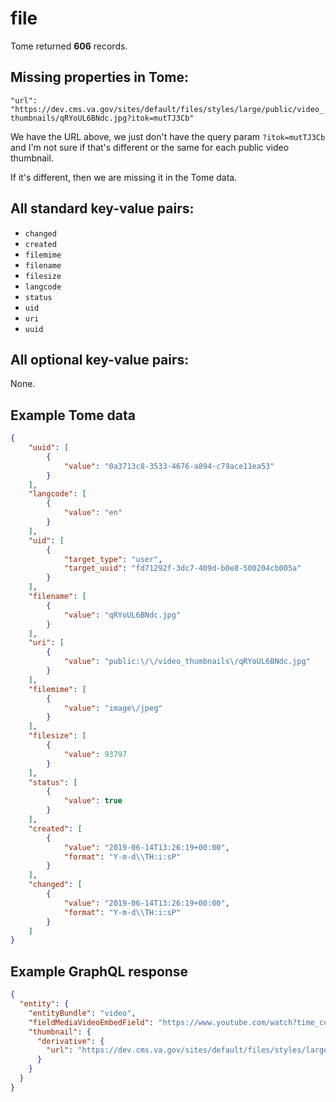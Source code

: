 # file

Tome returned **606** records.

## Missing properties in Tome:

`"url": "https://dev.cms.va.gov/sites/default/files/styles/large/public/video_thumbnails/qRYoUL6BNdc.jpg?itok=mutTJ3Cb"`

We have the URL above, we just don't have the query param `?itok=mutTJ3Cb` and I'm not sure if that's different or the same for each public video thumbnail.

If it's different, then we are missing it in the Tome data.

## All standard key-value pairs:

- `changed`
- `created`
- `filemime`
- `filename`
- `filesize`
- `langcode`
- `status`
- `uid`
- `uri`
- `uuid`

## All optional key-value pairs:

None.

## Example Tome data

```json
{
    "uuid": [
        {
            "value": "0a3713c8-3533-4676-a894-c79ace11ea53"
        }
    ],
    "langcode": [
        {
            "value": "en"
        }
    ],
    "uid": [
        {
            "target_type": "user",
            "target_uuid": "fd71292f-3dc7-409d-b0e8-500204cb005a"
        }
    ],
    "filename": [
        {
            "value": "qRYoUL6BNdc.jpg"
        }
    ],
    "uri": [
        {
            "value": "public:\/\/video_thumbnails\/qRYoUL6BNdc.jpg"
        }
    ],
    "filemime": [
        {
            "value": "image\/jpeg"
        }
    ],
    "filesize": [
        {
            "value": 93797
        }
    ],
    "status": [
        {
            "value": true
        }
    ],
    "created": [
        {
            "value": "2019-06-14T13:26:19+00:00",
            "format": "Y-m-d\\TH:i:sP"
        }
    ],
    "changed": [
        {
            "value": "2019-06-14T13:26:19+00:00",
            "format": "Y-m-d\\TH:i:sP"
        }
    ]
}
```

## Example GraphQL response

```json
{
  "entity": {
    "entityBundle": "video",
    "fieldMediaVideoEmbedField": "https://www.youtube.com/watch?time_continue=1&v=qRYoUL6BNdc",
    "thumbnail": {
      "derivative": {
        "url": "https://dev.cms.va.gov/sites/default/files/styles/large/public/video_thumbnails/qRYoUL6BNdc.jpg?itok=mutTJ3Cb"
      }
    }
  }
}
```
